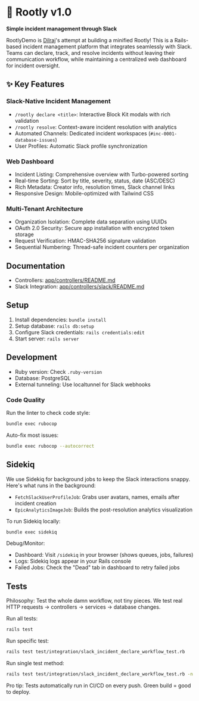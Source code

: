 # 🚨 Rootly v1.0

**Simple incident management through Slack**

RootlyDemo is [Dilraj](https://www.linkedin.com/in/dilraj-singh-468771169/)'s
attempt at building a minified Rootly! This is a Rails-based incident management
platform that integrates seamlessly with Slack. Teams can declare, track, and
resolve incidents without leaving their communication workflow, while
maintaining a centralized web dashboard for incident oversight.

## ✨ Key Features

### Slack-Native Incident Management

- `/rootly declare <title>`: Interactive Block Kit modals with rich validation
- `/rootly resolve`: Context-aware incident resolution with analytics
- Automated Channels: Dedicated incident workspaces
  (`#inc-0001-database-issues`)
- User Profiles: Automatic Slack profile synchronization

### Web Dashboard

- Incident Listing: Comprehensive overview with Turbo-powered sorting
- Real-time Sorting: Sort by title, severity, status, date (ASC/DESC)
- Rich Metadata: Creator info, resolution times, Slack channel links
- Responsive Design: Mobile-optimized with Tailwind CSS

### Multi-Tenant Architecture

- Organization Isolation: Complete data separation using UUIDs
- OAuth 2.0 Security: Secure app installation with encrypted token storage
- Request Verification: HMAC-SHA256 signature validation
- Sequential Numbering: Thread-safe incident counters per organization

## Documentation

- Controllers: [app/controllers/README.md](app/controllers/README.md)
- Slack Integration:
  [app/controllers/slack/README.md](app/controllers/slack/README.md)

## Setup

1. Install dependencies: `bundle install`
2. Setup database: `rails db:setup`
3. Configure Slack credentials: `rails credentials:edit`
4. Start server: `rails server`

## Development

- Ruby version: Check `.ruby-version`
- Database: PostgreSQL
- External tunneling: Use localtunnel for Slack webhooks

### Code Quality

Run the linter to check code style:

```bash
bundle exec rubocop
```

Auto-fix most issues:

```bash
bundle exec rubocop --autocorrect
```

## Sidekiq

We use Sidekiq for background jobs to keep the Slack interactions snappy. Here's
what runs in the background:

- `FetchSlackUserProfileJob`: Grabs user avatars, names, emails after incident
  creation
- `EpicAnalyticsImageJob`: Builds the post-resolution analytics visualization

To run Sidekiq locally:

```bash
bundle exec sidekiq
```

Debug/Monitor:

- Dashboard: Visit `/sidekiq` in your browser (shows queues, jobs, failures)
- Logs: Sidekiq logs appear in your Rails console
- Failed Jobs: Check the "Dead" tab in dashboard to retry failed jobs

## Tests

Philosophy: Test the whole damn workflow, not tiny pieces. We test real HTTP
requests → controllers → services → database changes.

Run all tests:

```bash
rails test
```

Run specific test:

```bash
rails test test/integration/slack_incident_declare_workflow_test.rb
```

Run single test method:

```bash
rails test test/integration/slack_incident_declare_workflow_test.rb -n test_successful_declare_command
```

Pro tip: Tests automatically run in CI/CD on every push. Green build = good to
deploy.
